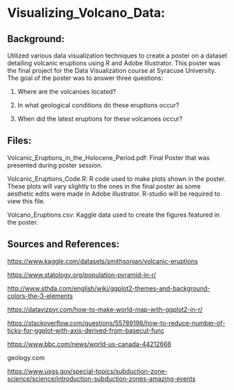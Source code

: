 # Visualizing_Volcano_Data:

## Background:

Utilized various data visualization techniques to create a poster on a dataset detailing volcanic eruptions using R and Adobe Illustrator. This poster was the final project for the Data Visualization course at Syracuse University. The goal of the poster was to answer three questions:

1. Where are the volcanoes located?

2. In what geological conditions do these eruptions occur?

3. When did the latest eruptions for these volcanoes occur?

## Files:
Volcanic_Eruptions_in_the_Holocene_Period.pdf: Final Poster that was presented during poster session.

Volcanic_Eruptions_Code.R: R code used to make plots shown in the poster. These plots will vary slightly to the ones in the final poster as some aesthetic edits were made in Adobe illustrator. R-studio will be required to view this file.

Volcano_Eruptions.csv: Kaggle data used to create the figures featured in the poster.

## Sources and References:

https://www.kaggle.com/datasets/smithsonian/volcanic-eruptions

https://www.statology.org/population-pyramid-in-r/

http://www.sthda.com/english/wiki/ggplot2-themes-and-background-colors-the-3-elements

https://datavizpyr.com/how-to-make-world-map-with-ggplot2-in-r/

https://stackoverflow.com/questions/55789198/how-to-reduce-number-of-ticks-for-ggplot-with-axis-derived-from-basecut-func

https://www.bbc.com/news/world-us-canada-44212666

geology.com

https://www.usgs.gov/special-topics/subduction-zone-science/science/introduction-subduction-zones-amazing-events
